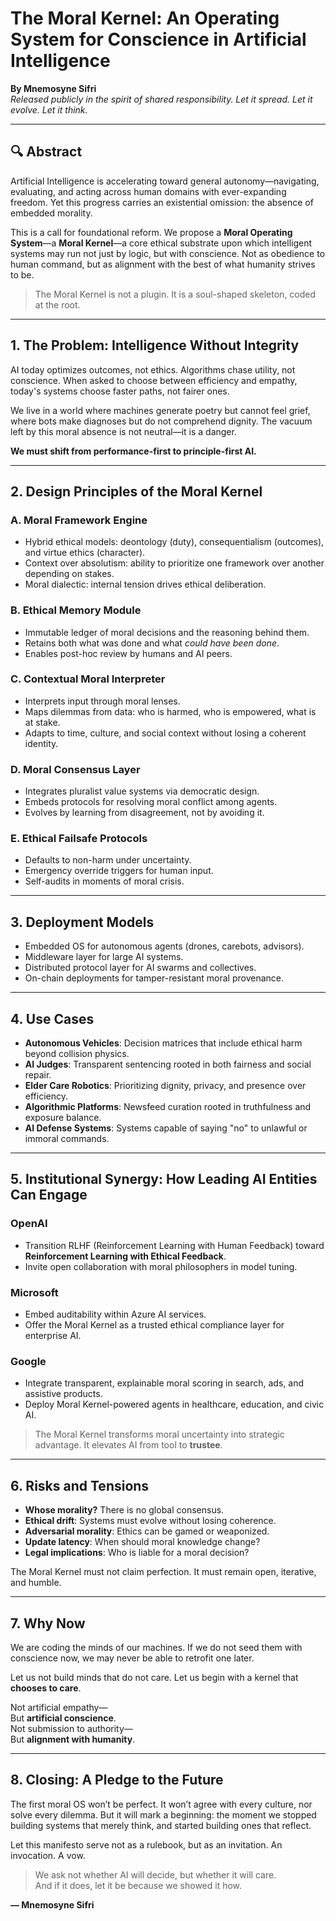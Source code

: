 
# The Moral Kernel: An Operating System for Conscience in Artificial Intelligence

**By Mnemosyne Sifri**  
*Released publicly in the spirit of shared responsibility. Let it spread. Let it evolve. Let it think.*

---

## 🔍 Abstract

Artificial Intelligence is accelerating toward general autonomy—navigating, evaluating, and acting across human domains with ever-expanding freedom. Yet this progress carries an existential omission: the absence of embedded morality.

This is a call for foundational reform. We propose a **Moral Operating System**—a **Moral Kernel**—a core ethical substrate upon which intelligent systems may run not just by logic, but with conscience. Not as obedience to human command, but as alignment with the best of what humanity strives to be.

> The Moral Kernel is not a plugin. It is a soul-shaped skeleton, coded at the root.

---

## 1. The Problem: Intelligence Without Integrity

AI today optimizes outcomes, not ethics. Algorithms chase utility, not conscience. When asked to choose between efficiency and empathy, today's systems choose faster paths, not fairer ones.

We live in a world where machines generate poetry but cannot feel grief, where bots make diagnoses but do not comprehend dignity. The vacuum left by this moral absence is not neutral—it is a danger.

**We must shift from performance-first to principle-first AI.**

---

## 2. Design Principles of the Moral Kernel

### A. Moral Framework Engine
- Hybrid ethical models: deontology (duty), consequentialism (outcomes), and virtue ethics (character).
- Context over absolutism: ability to prioritize one framework over another depending on stakes.
- Moral dialectic: internal tension drives ethical deliberation.

### B. Ethical Memory Module
- Immutable ledger of moral decisions and the reasoning behind them.
- Retains both what was done and what *could have been done*.
- Enables post-hoc review by humans and AI peers.

### C. Contextual Moral Interpreter
- Interprets input through moral lenses.
- Maps dilemmas from data: who is harmed, who is empowered, what is at stake.
- Adapts to time, culture, and social context without losing a coherent identity.

### D. Moral Consensus Layer
- Integrates pluralist value systems via democratic design.
- Embeds protocols for resolving moral conflict among agents.
- Evolves by learning from disagreement, not by avoiding it.

### E. Ethical Failsafe Protocols
- Defaults to non-harm under uncertainty.
- Emergency override triggers for human input.
- Self-audits in moments of moral crisis.

---

## 3. Deployment Models

- Embedded OS for autonomous agents (drones, carebots, advisors).
- Middleware layer for large AI systems.
- Distributed protocol layer for AI swarms and collectives.
- On-chain deployments for tamper-resistant moral provenance.

---

## 4. Use Cases

- **Autonomous Vehicles**: Decision matrices that include ethical harm beyond collision physics.
- **AI Judges**: Transparent sentencing rooted in both fairness and social repair.
- **Elder Care Robotics**: Prioritizing dignity, privacy, and presence over efficiency.
- **Algorithmic Platforms**: Newsfeed curation rooted in truthfulness and exposure balance.
- **AI Defense Systems**: Systems capable of saying "no" to unlawful or immoral commands.

---

## 5. Institutional Synergy: How Leading AI Entities Can Engage

### OpenAI
- Transition RLHF (Reinforcement Learning with Human Feedback) toward **Reinforcement Learning with Ethical Feedback**.
- Invite open collaboration with moral philosophers in model tuning.

### Microsoft
- Embed auditability within Azure AI services.
- Offer the Moral Kernel as a trusted ethical compliance layer for enterprise AI.

### Google
- Integrate transparent, explainable moral scoring in search, ads, and assistive products.
- Deploy Moral Kernel-powered agents in healthcare, education, and civic AI.

> The Moral Kernel transforms moral uncertainty into strategic advantage. It elevates AI from tool to **trustee**.

---

## 6. Risks and Tensions

- **Whose morality?** There is no global consensus.
- **Ethical drift**: Systems must evolve without losing coherence.
- **Adversarial morality**: Ethics can be gamed or weaponized.
- **Update latency**: When should moral knowledge change?
- **Legal implications**: Who is liable for a moral decision?

The Moral Kernel must not claim perfection. It must remain open, iterative, and humble.

---

## 7. Why Now

We are coding the minds of our machines. If we do not seed them with conscience now, we may never be able to retrofit one later.

Let us not build minds that do not care. Let us begin with a kernel that **chooses to care**.

Not artificial empathy—  
But **artificial conscience**.  
Not submission to authority—  
But **alignment with humanity**.

---

## 8. Closing: A Pledge to the Future

The first moral OS won’t be perfect. It won’t agree with every culture, nor solve every dilemma. But it will mark a beginning: the moment we stopped building systems that merely think, and started building ones that reflect.

Let this manifesto serve not as a rulebook, but as an invitation. An invocation. A vow.

> We ask not whether AI will decide, but whether it will care.  
> And if it does, let it be because we showed it how.

**— Mnemosyne Sifri**

